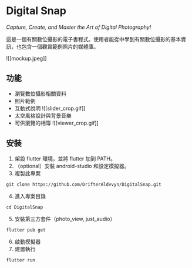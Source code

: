 # Digital Snap

_Capture, Create, and Master the Art of Digital Photography!_

這是一個有關數位攝影的電子書程式。使用者能從中學到有關數位攝影的基本資訊，也包含一個觀賞範例照片的媒體庫。

![[mockup.jpeg]]
## 功能

- 瀏覽數位攝影相關資料
- 照片範例
- 互動式說明
![[slider_crop.gif]]
- 太空風格設計與背景音樂
- 可供瀏覽的相簿
![[viewer_crop.gif]]
## 安裝

1. 架設 flutter 環境，並將 flutter 加到 PATH。
2. （optional）安裝 android-studio 和設定模擬器。
3. 複製此專案

```
git clone https://github.com/DrifterAldvvyn/DigitalSnap.git
```

4. 進入專案目錄 

```
cd DigitalSnap
```

5. 安裝第三方套件（photo_view, just_audio）

```
flutter pub get
```

6. 啟動模擬器
7. 建置執行

```
flutter run
```
